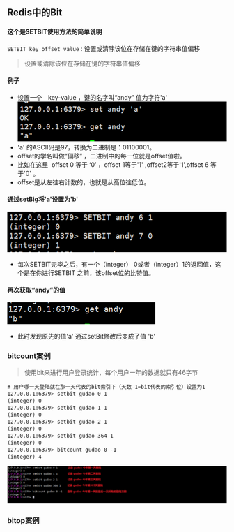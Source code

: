 ## Redis中的Bit

#### 这个是SETBIT使用方法的简单说明
`SETBIT key offset value` : 设置或清除该位在存储在键的字符串值偏移
>设置或清除该位在存储在键的字符串值偏移

#### 例子
* 设置一个　key-value  ，键的名字叫“andy” 值为字符'a'
![redis-setKey方法.jpg](../resource/redis/redis-setKey方法.jpg)
* 'a' 的ASCII码是97，转换为二进制是：01100001。
* offset的学名叫做“偏移” ，二进制中的每一位就是offset值啦。
* 比如在这里  offset 0 等于 ‘0’ ，offset 1等于'1' ,offset2等于'1',offset 6 等于'0' 。
* offset是从左往右计数的，也就是从高位往低位。

#### 通过setBig将'a'设置为'b'
![redis-setBit方法.jpg](../resource/redis/redis-setBit方法.jpg)
* 每次SETBIT完毕之后，有一个（integer） 0或者（integer）1的返回值，这个是在你进行SETBIT 之前，该offset位的比特值。

#### 再次获取“andy”的值
![redis-getKey方法.jpg](../resource/redis/redis-getKey方法.jpg)
* 此时发现原先的值'a' 通过setBit修改后变成了值 'b'

### bitcount案例
> 使用bit来进行用户登录统计，每个用户一年的数据就只有46字节
```shell
# 用户哪一天登陆就在那一天代表的bit索引下（天数-1=bit代表的索引位）设置为1
127.0.0.1:6379> setbit gudao 0 1
(integer) 0
127.0.0.1:6379> setbit gudao 1 1
(integer) 0
127.0.0.1:6379> setbit gudao 2 1
(integer) 0
127.0.0.1:6379> setbit gudao 364 1
(integer) 0
127.0.0.1:6379> bitcount gudao 0 -1
(integer) 4
```
![redis-bit统计用户登陆.jpg](../resource/redis/redis-bit统计用户登陆.jpg)

### bitop案例
